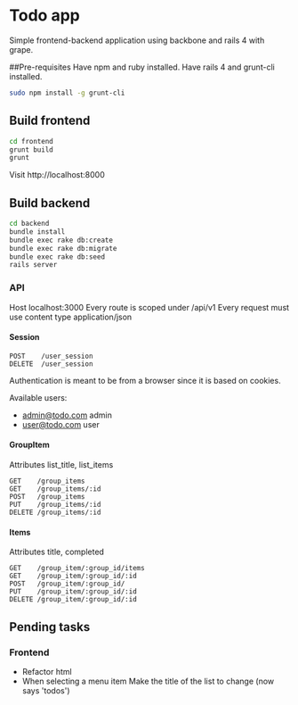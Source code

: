 # Todo app

Simple frontend-backend application using backbone and rails 4 with grape.


##Pre-requisites
Have npm and ruby installed.
Have rails 4 and grunt-cli installed.

```bash
sudo npm install -g grunt-cli
```

## Build frontend

```bash
cd frontend
grunt build
grunt
```
Visit http://localhost:8000

## Build backend

```bash
cd backend
bundle install
bundle exec rake db:create
bundle exec rake db:migrate
bundle exec rake db:seed
rails server
```

### API
Host localhost:3000
Every route is scoped under /api/v1
Every request must use content type application/json

#### Session
```
POST    /user_session
DELETE  /user_session
```
Authentication is meant to be from a browser since it is based on cookies.

Available users:
* admin@todo.com admin
* user@todo.com user

#### GroupItem
Attributes list_title, list_items
```
GET    /group_items
GET    /group_items/:id
POST   /group_items 
PUT    /group_items/:id
DELETE /group_items/:id
```

#### Items
Attributes title, completed
```
GET    /group_item/:group_id/items
GET    /group_item/:group_id/:id
POST   /group_item/:group_id/
PUT    /group_item/:group_id/:id
DELETE /group_item/:group_id/:id
```

## Pending tasks

### Frontend
* Refactor html
* When selecting a menu item Make the title of the list to change (now says 'todos')
